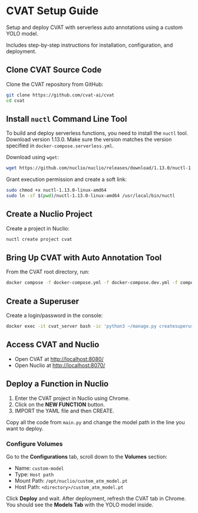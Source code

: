 # CVAT Setup Guide

Setup and deploy CVAT with serverless auto annotations using a custom YOLO model.

Includes step-by-step instructions for installation, configuration, and deployment.

## Clone CVAT Source Code

Clone the CVAT repository from GitHub:

```sh
git clone https://github.com/cvat-ai/cvat
cd cvat
```

## Install `nuctl` Command Line Tool

To build and deploy serverless functions, you need to install the `nuctl` tool. Download version 1.13.0. Make sure the version matches the version specified in `docker-compose.serverless.yml`.

Download using `wget`:

```sh
wget https://github.com/nuclio/nuclio/releases/download/1.13.0/nuctl-1.13.0-linux-amd64
```

Grant execution permission and create a soft link:

```sh
sudo chmod +x nuctl-1.13.0-linux-amd64
sudo ln -sf $(pwd)/nuctl-1.13.0-linux-amd64 /usr/local/bin/nuctl
```

## Create a Nuclio Project

Create a project in Nuclio:

```sh
nuctl create project cvat
```

## Bring Up CVAT with Auto Annotation Tool

From the CVAT root directory, run:

```sh
docker compose -f docker-compose.yml -f docker-compose.dev.yml -f components/serverless/docker-compose.serverless.yml up -d --build
```

## Create a Superuser

Create a login/password in the console:

```sh
docker exec -it cvat_server bash -ic 'python3 ~/manage.py createsuperuser'
```

## Access CVAT and Nuclio

- Open CVAT at [http://localhost:8080/](http://localhost:8080/)
- Open Nuclio at [http://localhost:8070/](http://localhost:8070/)

## Deploy a Function in Nuclio

1. Enter the CVAT project in Nuclio using Chrome.
2. Click on the **NEW FUNCTION** button.
3. IMPORT the YAML file and then CREATE.

Copy all the code from `main.py` and change the model path in the line you want to deploy.

### Configure Volumes

Go to the **Configurations** tab, scroll down to the **Volumes** section:
- Name: `custom-model`
- Type: `Host path`
- Mount Path: `/opt/nuclio/custom_atm_model.pt`
- Host Path: `<directory>/custom_atm_model.pt`

Click **Deploy** and wait. After deployment, refresh the CVAT tab in Chrome. You should see the **Models Tab** with the YOLO model inside.